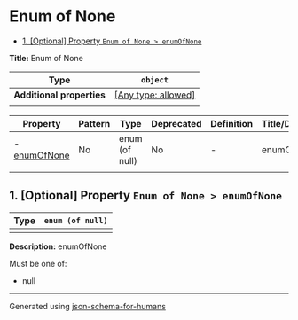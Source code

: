 # Enum of None

- [1. [Optional] Property `Enum of None > enumOfNone`](#enumOfNone)

**Title:** Enum of None

| Type                      | `object`                                                                  |
| ------------------------- | ------------------------------------------------------------------------- |
| **Additional properties** | [[Any type: allowed]](# "Additional Properties of any type are allowed.") |
|                           |                                                                           |

| Property                     | Pattern | Type           | Deprecated | Definition | Title/Description |
| ---------------------------- | ------- | -------------- | ---------- | ---------- | ----------------- |
| - [enumOfNone](#enumOfNone ) | No      | enum (of null) | No         | -          | enumOfNone        |
|                              |         |                |            |            |                   |

## <a name="enumOfNone"></a>1. [Optional] Property `Enum of None > enumOfNone`

| Type | `enum (of null)` |
| ---- | ---------------- |
|      |                  |

**Description:** enumOfNone

Must be one of:
* null

----------------------------------------------------------------------------------------------------------------------------
Generated using [json-schema-for-humans](https://github.com/coveooss/json-schema-for-humans)